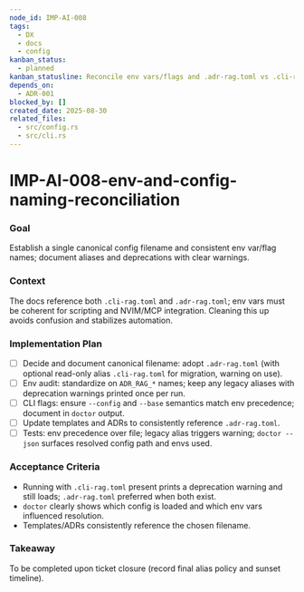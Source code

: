 ```yaml
---
node_id: IMP-AI-008
tags:
  - DX
  - docs
  - config
kanban_status:
  - planned
kanban_statusline: Reconcile env vars/flags and .adr-rag.toml vs .cli-rag.toml naming for consistency.
depends_on:
  - ADR-001
blocked_by: []
created_date: 2025-08-30
related_files:
  - src/config.rs
  - src/cli.rs
---
```


# IMP-AI-008-env-and-config-naming-reconciliation

### **Goal**
Establish a single canonical config filename and consistent env var/flag names; document aliases and deprecations with clear warnings.

### **Context**
The docs reference both `.cli-rag.toml` and `.adr-rag.toml`; env vars must be coherent for scripting and NVIM/MCP integration. Cleaning this up avoids confusion and stabilizes automation.

### **Implementation Plan**
- [ ] Decide and document canonical filename: adopt `.adr-rag.toml` (with optional read-only alias `.cli-rag.toml` for migration, warning on use).
- [ ] Env audit: standardize on `ADR_RAG_*` names; keep any legacy aliases with deprecation warnings printed once per run.
- [ ] CLI flags: ensure `--config` and `--base` semantics match env precedence; document in `doctor` output.
- [ ] Update templates and ADRs to consistently reference `.adr-rag.toml`.
- [ ] Tests: env precedence over file; legacy alias triggers warning; `doctor --json` surfaces resolved config path and envs used.

### **Acceptance Criteria**
- Running with `.cli-rag.toml` present prints a deprecation warning and still loads; `.adr-rag.toml` preferred when both exist.
- `doctor` clearly shows which config is loaded and which env vars influenced resolution.
- Templates/ADRs consistently reference the chosen filename.

### **Takeaway**
To be completed upon ticket closure (record final alias policy and sunset timeline).
